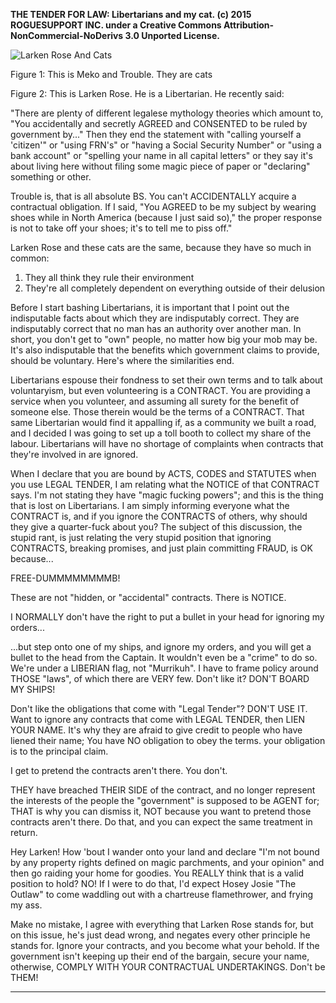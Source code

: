 **THE TENDER FOR LAW: Libertarians and my cat. (c) 2015  ROGUESUPPORT INC. under a Creative Commons Attribution-NonCommercial-NoDerivs 3.0 Unported License.**

![Larken Rose And Cats](http://kentbarrett.com/wp-content/uploads/2015/07/10414842_1184716781594792_7333860606395795207_n.jpg)

Figure 1: This is Meko and Trouble. They are cats

Figure 2: This is Larken Rose. He is a Libertarian. He recently said:

"There are plenty of different legalese mythology theories which amount to, "You accidentally and secretly AGREED and CONSENTED to be ruled by government by..." Then they end the statement with "calling yourself a 'citizen'" or "using FRN's" or "having a Social Security Number" or "using a bank account" or "spelling your name in all capital letters" or they say it's about living here without filing some magic piece of paper or "declaring" something or other.

Trouble is, that is all absolute BS. You can't ACCIDENTALLY acquire a contractual obligation. If I said, "You AGREED to be my subject by wearing shoes while in North America (because I just said so)," the proper response is not to take off your shoes; it's to tell me to piss off."

Larken Rose and these cats are the same, because they have so much in common:

1. They all think they rule their environment
2. They're all completely dependent on everything outside of their delusion

Before I start bashing Libertarians, it is important that I point out the indisputable facts about which they are indisputably correct. They are indisputably correct that no man has an authority over another man. In short, you don't get to "own" people, no matter how big your mob may be. It's also indisputable that the benefits which government claims to provide, should be voluntary. Here's where the similarities end.

Libertarians espouse their fondness to set their own terms and to talk about voluntaryism, but even volunteering is a CONTRACT. You are providing a service when you volunteer, and assuming all surety for the benefit of someone else. Those therein would be the terms of a CONTRACT. That same Libertarian would find it appalling if, as a community we built a road, and I decided I was going to set up a toll booth to collect my share of the labour. Libertarians will have no shortage of complaints when contracts that they're involved in are ignored.

When I declare that you are bound by ACTS, CODES and STATUTES when you use LEGAL TENDER, I am relating what the NOTICE of that CONTRACT says. I'm not stating they have "magic fucking powers"; and this is the thing that is lost on Libertarians. I am simply informing everyone what the CONTRACT is, and if you ignore the CONTRACTS of others, why should they give a quarter-fuck about you? The subject of this discussion, the stupid rant, is just relating the very stupid position that ignoring CONTRACTS, breaking promises, and just plain committing FRAUD, is OK because...

FREE-DUMMMMMMMMB!

These are not "hidden, or "accidental" contracts. There is NOTICE.

I NORMALLY don't have the right to put a bullet in your head for ignoring my orders...

...but step onto one of my ships, and ignore my orders, and you will get a bullet to the head from the Captain. It wouldn't even be a "crime" to do so. We're under a LIBERIAN flag, not "Murrikuh". I have to frame policy around THOSE "laws", of which there are VERY few. Don't like it? DON'T BOARD MY SHIPS!

Don't like the obligations that come with "Legal Tender"? DON'T USE IT. Want to ignore any contracts that come with LEGAL TENDER, then LIEN YOUR NAME. It's why they are afraid to give credit to people who have liened their name; You have NO obligation to obey the terms. your obligation is to the principal claim.

I get to pretend the contracts aren't there. You don't.

THEY have breached THEIR SIDE of the contract, and no longer represent the interests of the people the "government" is supposed to be AGENT for; THAT is why you can dismiss it, NOT because you want to pretend those contracts aren't there. Do that, and you can expect the same treatment in return.

Hey Larken! How 'bout I wander onto your land and declare "I'm not bound by any property rights defined on magic parchments, and your opinion" and then go raiding your home for goodies. You REALLY think that is a valid position to hold? NO! If I were to do that, I'd expect Hosey Josie "The Outlaw" to come waddling out with a chartreuse flamethrower, and frying my ass.

Make no mistake, I agree with everything that Larken Rose stands for, but on this issue, he's just dead wrong, and negates every other principle he stands for. Ignore your contracts, and you become what your behold. If the government isn't keeping up their end of the bargain, secure your name, otherwise, COMPLY WITH YOUR CONTRACTUAL UNDERTAKINGS. Don't be THEM!

***
